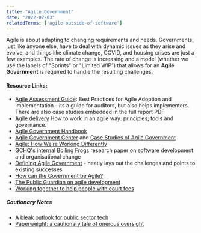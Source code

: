```yaml
---
title: "Agile Government"
date: "2022-02-03"
relatedTerms: ['agile-outside-of-software']
---
```


Agile is about adapting to changing requirements and needs. Governments, just like anyone else, have to deal with dynamic issues as they arise and evolve, and things like climate change, COVID, and housing crises are just a few examples. The rate of change is increasing and a model (whether we use the labels of "Sprints" or "Limited WIP”) that allows for an **Agile Government** is required to handle the resulting challenges.

#### Resource Links:

- [Agile Assessment Guide](https://www.gao.gov/products/gao-20-590g): Best Practices for Agile Adoption and Implementation - its a guide for auditors, but also helps implementers. There are also case studies embedded in the full report PDF
- [Agile delivery](https://www.gov.uk/service-manual/agile-delivery) How to work in an agile way: principles, tools and governance.
- [Agile Government Handbook](https://handbook.agilegovleaders.org)
- [Agile Government Center](https://napawash.org/agile-government-center) and [Case Studies of Agile Government](https://napawash.org/agile-government-center/case-studies-resources)
- [Agile: How We’re Working Differently](https://tbs-blog.canada.ca/en/agile-how-were-working-differently)
- [GCHQ's internal Boiling Frogs](https://github.com/gchq/BoilingFrogs) research paper on software development and organisational change
- [Defining Agile Government](https://napawash.org/grand-challenges-blog/defining-agile-government) - neatly lays out the challenges and points to existing successes
- [How can the Government be Agile?](https://medium.com/@inesmergel/how-can-the-government-be-agile-4a0533e1eaa6)
- [The Public Guardian on agile development](https://gds.blog.gov.uk/2014/09/26/the-public-guardian-on-agile-development/)
- [Working together to help people with court fees](https://mojdigital.blog.gov.uk/2015/10/23/working-together-to-help-people-with-court-fees/)

##### Cautionary Notes

- [A bleak outlook for public sector tech](https://sboots.ca/2021/12/15/a-bleak-outlook-for-public-sector-tech/)
- [Paperweight: a cautionary tale of onerous oversight](https://federal-field-notes.ca/articles/2021-12-15-paperweight/?utm_content=buffer8e948&utm_medium=social&utm_source=twitter.com&utm_campaign=buffer#numbers-note)

